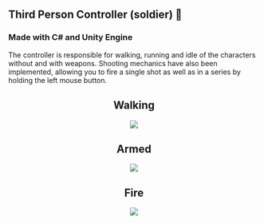 ## Third Person Controller (soldier) :gloves:
### Made with C# and Unity Engine

The controller is responsible for walking, running and idle of the characters without and with weapons. 
Shooting mechanics have also been implemented, allowing you to fire a single shot as well as in a series by holding the left mouse button.

<h2 align="center">Walking</h2>
<p align="center">
  <img src="Image/walking.gif"/>
</p>

<h2 align="center">Armed</h2>
<p align="center">
  <img src="Image/armed.gif"/>
</p>

<h2 align="center">Fire</h2>
<p align="center">
  <img src="Image/fire.gif"/>
</p>
